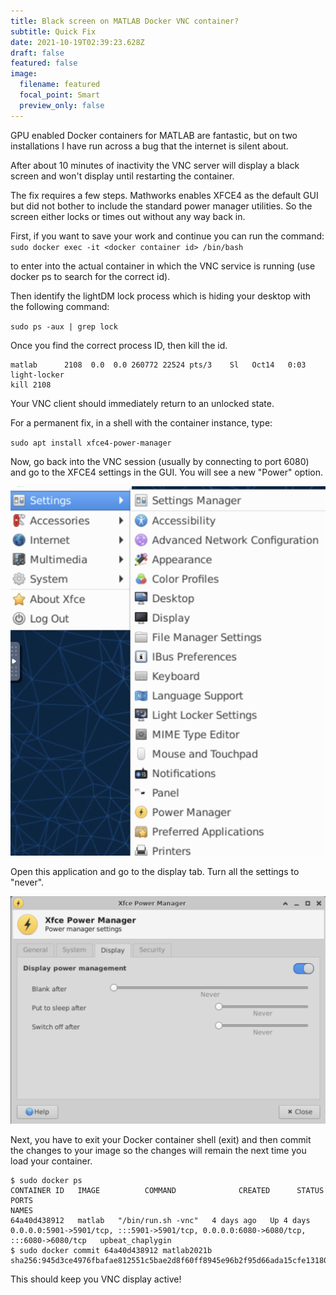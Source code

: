 ```yaml
---
title: Black screen on MATLAB Docker VNC container?
subtitle: Quick Fix
date: 2021-10-19T02:39:23.628Z
draft: false
featured: false
image:
  filename: featured
  focal_point: Smart
  preview_only: false
---
```

GPU enabled Docker containers for MATLAB are fantastic, but on two installations I have run across a bug that the internet is silent about.

After about 10 minutes of inactivity the VNC server will display a black screen and won't display until restarting the container.

The fix requires a few steps. Mathworks enables XFCE4 as the default GUI but did not bother to include the standard power manager utilities. So the screen either locks or times out without any way back in.

First, if you want to save your work and continue you can run the command:
`sudo docker exec -it <docker container id> /bin/bash`

to enter into the actual container in which the VNC service is running (use docker ps to search for the correct id).

Then identify the lightDM lock process which is hiding your desktop with the following command:

`sudo ps -aux | grep lock`

Once you find the correct process ID, then kill the id.


```
matlab      2108  0.0  0.0 260772 22524 pts/3    Sl   Oct14   0:03 light-locker
kill 2108
```

Your VNC client should immediately return to an unlocked state.

For a permanent fix, in a shell with the container instance, type:

`sudo apt install xfce4-power-manager`

Now, go back into the VNC session (usually by connecting to port 6080) and go to the XFCE4 settings in the GUI. You will see a new "Power" option. 


![](cleanshot-2021-10-18-at-23.12.17-2x.png)

Open this application and go to the display tab. Turn all the settings to "never". 

![](cleanshot-2021-10-18-at-23.13.51-2x.png)

Next, you have to exit your Docker container shell (exit) and then commit the changes to your image so the changes will remain the next time you load your container.

```
$ sudo docker ps
CONTAINER ID   IMAGE          COMMAND              CREATED      STATUS      PORTS                                                                                  NAMES
64a40d438912   matlab   "/bin/run.sh -vnc"   4 days ago   Up 4 days   0.0.0.0:5901->5901/tcp, :::5901->5901/tcp, 0.0.0.0:6080->6080/tcp, :::6080->6080/tcp   upbeat_chaplygin
$ sudo docker commit 64a40d438912 matlab2021b
sha256:945d3ce4976fbafae812551c5bae2d8f60ff8945e96b2f95d66ada15cfe13180
```

This should keep you VNC display active!
